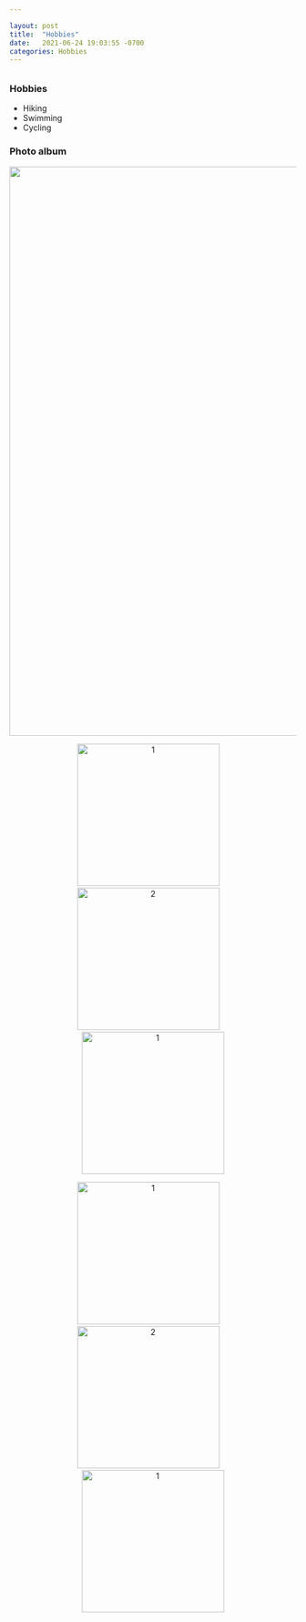 ```yaml
---

layout: post
title:  "Hobbies"
date:   2021-06-24 19:03:55 -0700
categories: Hobbies
---
```

<h6>  </h6>

<h3>Hobbies</h3>

<ul>
<li>Hiking</li>
<li>Swimming</li>
<li>Cycling</li>
</ul>


<h3>Photo album</h3>

<p align="center">
<img src="https://andyandssj.github.io/lab4/assets/19.png" alt="1" style="width:1000px; "/>
</p>

<p align="center">
<img src="https://andyandssj.github.io/lab4/assets/1.JPG" alt="1" style="width:250px; "/>
&nbsp;&nbsp;&nbsp;
<img src="https://andyandssj.github.io/lab4/assets/2.JPG" alt="2" style="width:250px;"/>
&nbsp;&nbsp;&nbsp;
<img src="https://andyandssj.github.io/lab4/assets/3.JPG" alt="1" style="width:250px; "/>
</p>


<p align="center">
<img src="https://andyandssj.github.io/lab4/assets/8.JPG" alt="1" style="width:250px; "/>
&nbsp;&nbsp;&nbsp;
<img src="https://andyandssj.github.io/lab4/assets/13.JPG" alt="2" style="width:250px;"/>
&nbsp;&nbsp;&nbsp;
<img src="https://andyandssj.github.io/lab4/assets/5.JPG" alt="1" style="width:250px; "/>
</p>

<h6>  </h6>

<h6>  </h6>
<h6>  </h6>

<h6>  </h6>
<h6>  </h6>

<h6>  </h6>
